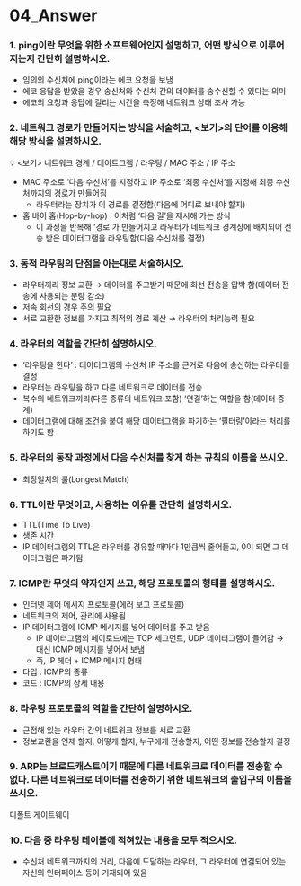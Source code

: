 # 04_Answer

### 1. ping이란 무엇을 위한 소프트웨어인지 설명하고, 어떤 방식으로 이루어지는지 간단히 설명하시오.

- 임의의 수신처에 ping이라는 에코 요청을 보냄
- 에코 응답을 받았을 경우 송신처와 수신처 간의 데이터를 송수신할 수 있다는 의미
- 에코의 요청과 응답에 걸리는 시간을 측정해 네트워크 상태 조사 가능

### 2. 네트워크 경로가 만들어지는 방식을 서술하고, <보기>의 단어를 이용해 해당 방식을 설명하시오.

 

<aside>
💡 <보기> 네트워크 경계 / 데이트그램 / 라우팅 /  MAC 주소 / IP 주소

</aside>

- MAC 주소로 ‘다음 수신처’를 지정하고 IP 주소로 ‘최종 수신처’를 지정해 최종 수신처까지의 경로가 만들어짐
    - 라우터라는 장치가 이 경로를 결정함(다음에 어디로 보내야 할지)
- 홉 바이 홉(Hop-by-hop) : 이처럼 ‘다음 길’을 제시해 가는 방식
    - 이 과정을 반복해 ‘경로’가 만들어지고 라우터가 네트워크 경계상에 배치되어 전송 받은 데이터그램을 라우팅함(다음 수신처를 결정)

### 3. 동적 라우팅의 단점을 아는대로 서술하시오.

- 라우터끼리 정보 교환 → 데이터를 주고받기 때문에 회선 전송을 압박 함(데이터 전송에 사용되는 분량 감소)
- 저속 회선의 경우 주의 필요
- 서로 교환한 정보를 가지고 최적의 경로 계산 → 라우터의 처리능력 필요

### 4. 라우터의 역할을 간단히 설명하시오.

- ‘라우팅을 한다’ : 데이터그램의 수신처 IP 주소를 근거로 다음에 송신하는 라우터를 결정
- 라우터는 라우팅을 하고 다른 네트워크로 데이터를 전송
- 복수의 네트워크끼리(다른 종류의 네트워크 포함) ‘연결’하는 역할을 함(데이터 중계)
- 데이터그램에 대해 조건을 붙여 해당 데이터그램을 파기하는 ‘필터링’이라는 처리를 하기도 함

### 5. 라우터의 동작 과정에서 다음 수신처를 찾게 하는 규칙의 이름을 쓰시오.

- 최장일치의 룰(Longest Match)

### 6. TTL이란 무엇이고, 사용하는 이유를 간단히 설명하시오.

- TTL(Time To Live)
- 생존 시간
- IP 데이터그램의 TTL은 라우터를 경유할 때마다 1만큼씩 줄어들고, 0이 되면 그 데이터그램은 파기됨

### 7. ICMP란 무엇의 약자인지 쓰고, 해당 프로토콜의 형태를 설명하시오.

- 인터넷 제어 메시지 프로토콜(에러 보고 프로토콜)
- 네트워크의 제어, 관리에 사용됨
- IP 데이터그램에 ICMP 메시지를 넣어 데이터를 주고 받음
    - IP 데이터그램의 페이로드에는 TCP 세그먼트, UDP 데이터그램이 들어감 → 대신 ICMP 메시지를 넣어서 보냄
    - 즉, IP 헤더 + ICMP 메시지 형태
- 타입 : ICMP의 종류
- 코드 : ICMP의 상세 내용

### 8. 라우팅 프로토콜의 역할을 간단히 설명하시오.

- 근접해 있는 라우터 간의 네트워크 정보를 서로 교환
- 정보교환을 언제 할지, 어떻게 할지, 누구에게 전송할지, 어떤 정보를 전송할지 결정

### 9. ARP는 브로드캐스트이기 때문에 다른 네트워크로 데이터를 전송할 수 없다. 다른 네트워크로 데이터를 전송하기 위한 네트워크의 출입구의 이름을 쓰시오.

디폴트 게이트웨이

### 10. 다음 중 라우팅 테이블에 적혀있는 내용을 모두 적으시오.

- 수신처 네트워크까지의 거리, 다음에 도달하는 라우터, 그 라우터에 연결되어 있는 자신의 인터페이스 등이 기재되어 있음